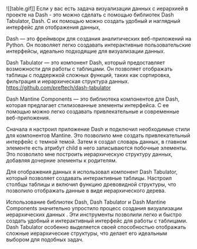 ![[table.gif]]
Если у вас есть задача визуализации данных с иерархией в проекте на Dash - это можно сделать с помощью библиотек Dash Tabulator, Dash. С их помощью можно создать удобный и наглядный интерфейс для отображения данных, 

Dash — это фреймворк для создания аналитических веб-приложений на Python. Он позволяет легко создавать интерактивные пользовательские интерфейсы, идеально подходящие для визуализации данных.

Dash Tabulator — это компонент Dash, который предоставляет возможности для работы с таблицами. Он позволяет отображать таблицы с поддержкой сложных функций, таких как сортировка, фильтрация и иерархическая структура данных. https://github.com/preftech/dash-tabulator

Dash Mantine Components — это библиотека компонентов для Dash, которая предлагает стилизованные элементы интерфейса. С ее помощью можно легко создавать привлекательные и современные веб-приложения.

Сначала я настроил приложение Dash и подключил необходимые стили для компонентов Mantine. Это позволило мне создать привлекательный интерфейс с темной темой. Затем я  cоздал словарь данных, в главном элементе есть атрибут child в него записываются побочные элементы. Это позволило мне построить иерархическую структуру данных, добавляя дочерние элементы к родителям.

Для отображения данных я использовал компонент Dash Tabulator, который позволяет создавать интерактивные таблицы. Настроил столбцы таблицы и включил функцию древовидной структуры, что позволило отображать данные в виде иерархического дерева.

Использование библиотек Dash, Dash Tabulator и Dash Mantine Components значительно упростило процесс создания визуализации иерархических данных . Эти инструменты позволили легко и быстро создать удобный и интерактивный интерфейс для работы с таблицами. Dash Tabulator особенно выделяется своей способностью отображать сложные иерархические структуры, что делает его идеальным выбором для подобных задач.
